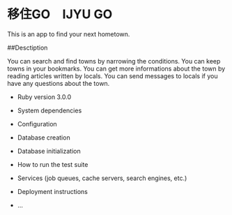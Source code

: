 # 移住GO　IJYU GO

This is an app to find your next hometown.

##Desctiption

You can search and find towns by narrowing the conditions.
You can keep towns in your bookmarks.
You can get more informations about the town by reading articles written by locals.
You can send messages to locals if you have any questions about the town.

* Ruby version 3.0.0

* System dependencies

* Configuration

* Database creation

* Database initialization

* How to run the test suite

* Services (job queues, cache servers, search engines, etc.)

* Deployment instructions

* ...
